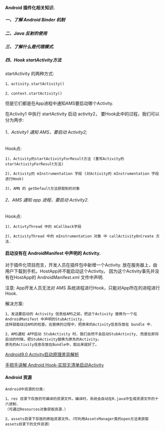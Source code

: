 #### Android 插件化相关知识.

##### 一、了解 Android Binder 机制

##### 二、Java 反射的使用

##### 三、了解什么是代理模式.

##### 四、Hook startActivity方法

startActivity 的两种方式:

    1、activity.startActivity()
    
    2、context.startActivity()
    
但是它们都是在App进程中通知AMS要启动哪个Activity.

在Activity1 中执行 startActivity 启动 activity2， 要Hook此中的过程，我们可以分为两步:

###### 1、Activity1 通知 AMS，要启动 Activity2;
   
Hook点:
    
    1)、Activity的startActivityForResult方法 (重写Activity的startActivityForResult方法)
    
    2)、Activity的 mInstrumentation 字段 (对Activity的 mInstrumentation 字段进行Hook)
    
    3)、AMN 的 getDefault方法获取到的对象
    
###### 2、AMS 通知 app 进程，要启动 Activity2.

Hook点:

    1)、ActivtyThread 中的 mCallback字段
    
    2)、ActivityThread 中的 mInstrumentation 对象 中 callActivityOnCreate 方法.
    

#### 启动没有在 AndroidManifest 中声明的 Activity.

对于插件化项目而言，开发人员在插件包中新增一个Activity. 放在服务器上，由用户下载到手机，HostApp并不能启动这个Activity。
因为这个Activity事先并没有在HostApp的 AndroidManifest.xml 文件中声明.

注意: App开发人员无法对 AMS 系统进程进行Hook，只能对App所在的进程进行Hook.

解决方案:
    
    1、发送要启动的 Activity 信息给AMS之前，把这个Activity 替换为一个在 AndroidManifest 中声明的StubActivity.
    这样就能绕过AMS的检查。在替换的过程中，把原来的Activity信息存放在 bundle 中.
    
    2、AMS通知 APP启动 StubActivity 时，我们自然不会启动StubActivity, 而是在即将启动的时候，把StubActivity替换为原先的Activity。
    原先的Activity信息存放在Bundle中，取出来就好了。
    
    
[Android9.0 Activity启动原理差异解析](https://www.jianshu.com/p/aa03c4458b9a)

[手把手讲解 Android Hook-实现无清单启动Activity](https://www.jianshu.com/p/eb772e50c690)


#### Android 资源

    Android中资源的分类:
        
    1、res 目录下存放的可编译的资源文件。编译时，系统会自动在R.java中生成资源文件的十六进制.
    （可通过Resources对象获取资源.）
    
    2、assets目录下存放的原始资源文件。（可利用AssetsManager类的open方法来获取assets目录下的文件资源）
    